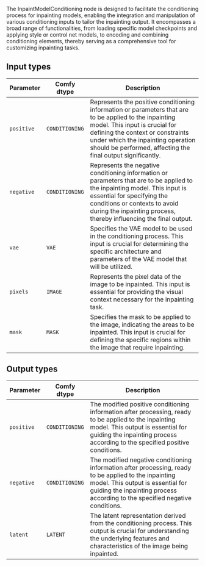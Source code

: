 
The InpaintModelConditioning node is designed to facilitate the conditioning process for inpainting models, enabling the integration and manipulation of various conditioning inputs to tailor the inpainting output. It encompasses a broad range of functionalities, from loading specific model checkpoints and applying style or control net models, to encoding and combining conditioning elements, thereby serving as a comprehensive tool for customizing inpainting tasks.
## Input types
| Parameter | Comfy dtype        | Description |
|-----------|--------------------|-------------|
| `positive`| `CONDITIONING`     | Represents the positive conditioning information or parameters that are to be applied to the inpainting model. This input is crucial for defining the context or constraints under which the inpainting operation should be performed, affecting the final output significantly. |
| `negative`| `CONDITIONING`     | Represents the negative conditioning information or parameters that are to be applied to the inpainting model. This input is essential for specifying the conditions or contexts to avoid during the inpainting process, thereby influencing the final output. |
| `vae`     | `VAE`              | Specifies the VAE model to be used in the conditioning process. This input is crucial for determining the specific architecture and parameters of the VAE model that will be utilized. |
| `pixels`  | `IMAGE`            | Represents the pixel data of the image to be inpainted. This input is essential for providing the visual context necessary for the inpainting task. |
| `mask`    | `MASK`             | Specifies the mask to be applied to the image, indicating the areas to be inpainted. This input is crucial for defining the specific regions within the image that require inpainting. |

## Output types

| Parameter | Comfy dtype  | Description |
|-----------|--------------|-------------|
| `positive`| `CONDITIONING` | The modified positive conditioning information after processing, ready to be applied to the inpainting model. This output is essential for guiding the inpainting process according to the specified positive conditions. |
| `negative`| `CONDITIONING` | The modified negative conditioning information after processing, ready to be applied to the inpainting model. This output is essential for guiding the inpainting process according to the specified negative conditions. |
| `latent`  | `LATENT`     | The latent representation derived from the conditioning process. This output is crucial for understanding the underlying features and characteristics of the image being inpainted. |